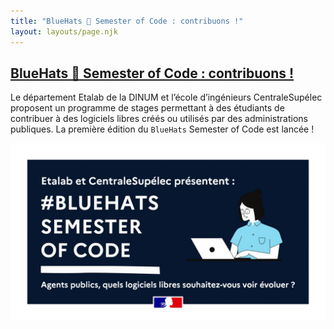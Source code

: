```yaml
---
title: "BlueHats 🧢 Semester of Code : contribuons !"
layout: layouts/page.njk
---
```


<div class="fr-grid-row fr-grid-row--gutters">
  <div class="fr-col-12">
    <div class="fr-card fr-card--horizontal fr-enlarge-link">
      <div class="fr-card__body">
        <h2 class="fr-card__title">
          <a href="https://www.etalab.gouv.fr/etalab-et-centralesupelec-lancent-le-bluehats-semester-of-code/" class="fr-card__link">BlueHats 🧢 Semester of Code : contribuons !</a>
        </h2>
        <p class="fr-card__desc">
	  Le département Etalab de la DINUM et l’école d’ingénieurs CentraleSupélec proposent un programme de stages permettant à des étudiants de contribuer à des logiciels libres créés ou utilisés par des administrations publiques. La première édition du <code>BlueHats</code> Semester of Code est lancée !
        </p>
      </div>
      <div class="fr-card__img">
        <img src="/img/bluehats-semester-of-code.jpg" alt="">
      </div>
    </div>
  </div>
</div>
